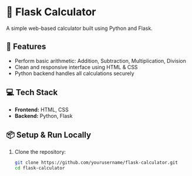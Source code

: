 # 🧮 Flask Calculator

A simple web-based calculator built using Python and Flask.

## 🚀 Features

- Perform basic arithmetic: Addition, Subtraction, Multiplication, Division
- Clean and responsive interface using HTML & CSS
- Python backend handles all calculations securely

## 💻 Tech Stack

- **Frontend:** HTML, CSS
- **Backend:** Python, Flask

## 📦 Setup & Run Locally

1. Clone the repository:
   ```bash
   git clone https://github.com/yourusername/flask-calculator.git
   cd flask-calculator
